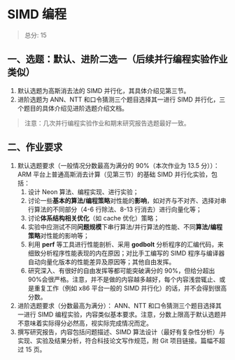 # SIMD 编程

> 总分: 15

## 一、选题：默认、进阶二选一（后续并行编程实验作业类似）

1. 默认选题为高斯消去法的 SIMD 并行化，其具体介绍见第三节。
2. 进阶选题为 ANN、NTT 和口令猜测三个题目选择其一进行 SIMD 并行化，三个题目的具体介绍见进阶选题介绍文档。

> 注意：几次并行编程实验作业和期末研究报告选题最好一致。

## 二、作业要求

1. 默认选题要求（一般情况分数最高为满分的 90%（本次作业为 13.5 分））： ARM 平台上普通高斯消去计算（见第三节）的基础 SIMD 并行化实验，包括：
   1. 设计 Neon 算法、编程实现、进行实验；
   2. 讨论一些**基本的算法/编程策略**对性能的**影响**，如对齐与不对齐、选择对串行算法的不同部分（4-6 行除法、8-13 行消去）进行向量化等；
   3. 讨论**体系结构相关优化**（如 cache 优化）策略；
   4. 实验中应测试不同**问题规模**下串行算法/并行算法的性能、不同**算法/编程策略**对性能的影响等；
   5. 利用 **perf** 等工具进行性能剖析、采用 **godbolt** 分析程序的汇编代码，来细致分析程序性能表现的内在原因；对比手工编写的 SIMD 程序与编译器自动向量化版本的性能差异及原因等；其他自由发挥。
   6. 研究深入、有很好的自由发挥等都可能突破满分的 90%，但给分超出 90%会很严格。注意，并不是做的内容越多越好，每个内容浅尝辄止、或是重复工作（例如 x86 平台一般的 SIMD 并行化）的话，并不会得到很高分数。
2. 进阶选题要求（分数最高为满分）： ANN、NTT 和口令猜测三个题目选择其一进行 SIMD 编程实验，内容类似基本要求。注意，分数上限高于默认选题并不意味着实际得分必然高，视实际完成情况而定。
3. 撰写研究报告，内容包括问题描述、SIMD 算法设计（最好有复杂性分析）与实现、实验及结果分析，符合科技论文写作规范，附 Git 项目链接。篇幅不超过 15 页。
